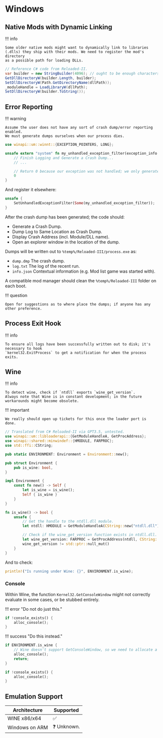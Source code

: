 ﻿# Windows

## Native Mods with Dynamic Linking

!!! info

    Some older native mods might want to dynamically link to libraries
    (.dlls) they ship with their mods. We need to register the mod's directory
    as a possible path for loading DLLs.

```csharp
// Reference C# code from Reloaded-II.
var builder = new StringBuilder(4096); // ought to be enough characters given most programs break at 260 anyway.
GetDllDirectoryW(builder.Length, builder);
SetDllDirectoryW(Path.GetDirectoryName(dllPath));
_moduleHandle = LoadLibraryW(dllPath);
SetDllDirectoryW(builder.ToString());
```

## Error Reporting

!!! warning

    Assume the user does not have any sort of crash dump/error reporting enabled.
    We must generate dumps ourselves when our process dies.

```rust
use winapi::um::winnt::{EXCEPTION_POINTERS, LONG};

unsafe extern "system" fn my_unhandled_exception_filter(exception_info: *mut EXCEPTION_POINTERS) -> LONG {
    // Finish Logging and Generate a Crash Dump...
    // ...

    // Return 0 because our exception was not handled; we only generated a dump.
    0
}
```

And register it elsewhere:

```rust
unsafe {
    SetUnhandledExceptionFilter(Some(my_unhandled_exception_filter));
}
```

After the crash dump has been generated; the code should:

- Generate a Crash Dump.
- Dump Log to Same Location as Crash Dump.
- Display Crash Address (incl. Module/DLL name).
- Open an explorer window in the location of the dump.

Dumps will be written out to `%temp%/Reloaded-III/process.exe` as:

- `dump.dmp` The crash dump.
- `log.txt` The log of the recent run.
- `info.json` Contextual information (e.g. Mod list game was started with).

A compatible mod manager should clean the `%temp%/Reloaded-III` folder on each boot.

!!! question

    Open for suggestions as to where place the dumps; if anyone has any other preference.

## Process Exit Hook

!!! info

    To ensure all logs have been successfully written out to disk; it's necessary to hook
    `kernel32.ExitProcess` to get a notification for when the process exits.

## Wine

!!! info

    To detect wine, check if `ntdll` exports `wine_get_version`.
    Always note that Wine is in constant development; in the future workarounds might become obsolete.

!!! important

    We really should open up tickets for this once the loader port is done.

```rust
// Translated from C# Reloaded-II via GPT3.5, untested.
use winapi::um::libloaderapi::{GetModuleHandleA, GetProcAddress};
use winapi::shared::minwindef::{HMODULE, FARPROC};
use std::ffi::CString;

pub static ENVIRONMENT: Environment = Environment::new();

pub struct Environment {
    pub is_wine: bool,
}

impl Environment {
    const fn new() -> Self {
        let is_wine = is_wine();
        Self { is_wine }
    }
}

fn is_wine() -> bool {
    unsafe {
        // Get the handle to the ntdll.dll module.
        let ntdll: HMODULE = GetModuleHandleA(CString::new("ntdll.dll").unwrap().as_ptr());

        // Check if the wine_get_version function exists in ntdll.dll.
        let wine_get_version: FARPROC = GetProcAddress(ntdll, CString::new("wine_get_version").unwrap().as_ptr());
        wine_get_version != std::ptr::null_mut()
    }
}
```

And to check:

```rust
println!("Is running under Wine: {}", ENVIRONMENT.is_wine);
```

### Console

Within Wine, the function `Kernel32.GetConsoleWindow` might not correctly evaluate in some cases,
or be stubbed entirely.

!!! error "Do not do just this."

```rust
if !console_exists() {
    alloc_console();
}
```

!!! success "Do this instead."

```rust
if ENVIRONMENT.is_wine {
    // Wine doesn't support GetConsoleWindow, so we need to allocate a new console window.
    alloc_console();
    return;
}

if !console_exists() {
    alloc_console();
}
```

## Emulation Support

| Architecture   | Supported   |
|----------------|-------------|
| WINE x86/x64   | ✅          |
| Windows on ARM | ❓ Unknown. |